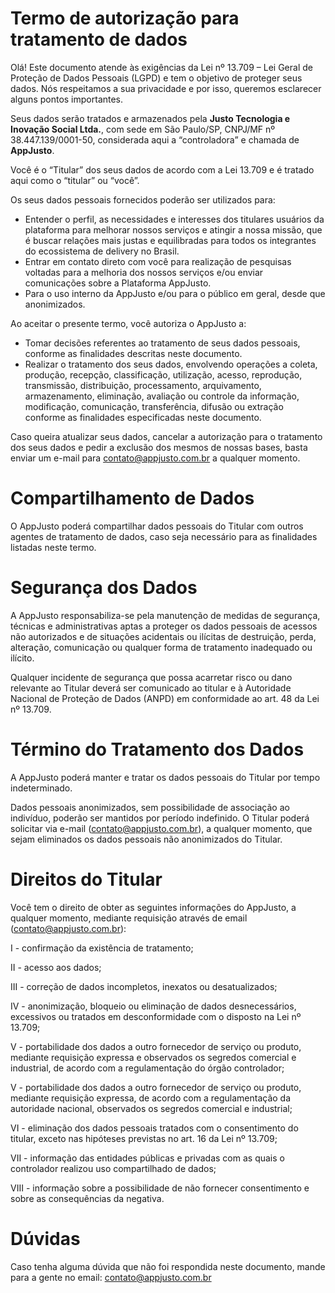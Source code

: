 # Termo de autorização para tratamento de dados

Olá! Este documento atende às exigências da Lei nº 13.709 – Lei Geral de Proteção de Dados Pessoais (LGPD) e tem o objetivo de proteger seus dados. Nós respeitamos a sua privacidade e por isso, queremos esclarecer alguns pontos importantes.

Seus dados serão tratados e armazenados pela **Justo Tecnologia e Inovação Social Ltda.**, com sede em São Paulo/SP, CNPJ/MF nº 38.447.139/0001-50, considerada aqui a “controladora” e chamada de **AppJusto**.

Você é o “Titular” dos seus dados de acordo com a Lei 13.709 e é tratado aqui como o “titular” ou “você”.

Os seus dados pessoais fornecidos poderão ser utilizados para:

- Entender o perfil, as necessidades e interesses dos titulares usuários da plataforma para melhorar nossos serviços e atingir a nossa missão, que é buscar relações mais justas e equilibradas para todos os integrantes do ecossistema de delivery no Brasil.
- Entrar em contato direto com você para realização de pesquisas voltadas para a melhoria dos nossos serviços e/ou enviar comunicações sobre a Plataforma AppJusto.
- Para o uso interno da AppJusto e/ou para o público em geral, desde que anonimizados.

Ao aceitar o presente termo, você autoriza o AppJusto a:

- Tomar decisões referentes ao tratamento de seus dados pessoais, conforme as finalidades descritas neste documento.
- Realizar o tratamento dos seus dados, envolvendo operações a coleta, produção, recepção, classificação, utilização, acesso, reprodução, transmissão, distribuição, processamento, arquivamento, armazenamento, eliminação, avaliação ou controle da informação, modificação, comunicação, transferência, difusão ou extração conforme as finalidades especificadas neste documento.

Caso queira atualizar seus dados, cancelar a autorização para o tratamento dos seus dados e pedir a exclusão dos mesmos de nossas bases, basta enviar um e-mail para [contato@appjusto.com.br](mailto:contato@appjusto.com.br) a qualquer momento.

# Compartilhamento de Dados

O AppJusto poderá compartilhar dados pessoais do Titular com outros agentes de tratamento de dados, caso seja necessário para as finalidades listadas neste termo.

# Segurança dos Dados

A AppJusto responsabiliza-se pela manutenção de medidas de segurança, técnicas e administrativas aptas a proteger os dados pessoais de acessos não autorizados e de situações acidentais ou ilícitas de destruição, perda, alteração, comunicação ou qualquer forma de tratamento inadequado ou ilícito.

Qualquer incidente de segurança que possa acarretar risco ou dano relevante ao Titular deverá ser comunicado ao titular e à Autoridade Nacional de Proteção de Dados (ANPD) em conformidade ao art. 48 da Lei nº 13.709.

# Término do Tratamento dos Dados

A AppJusto poderá manter e tratar os dados pessoais do Titular por tempo indeterminado.

Dados pessoais anonimizados, sem possibilidade de associação ao indivíduo, poderão ser mantidos por período indefinido. O Titular poderá solicitar via e-mail ([contato@appjusto.com.br](mailto:contato@appjusto.com.br)), a qualquer momento, que sejam eliminados os dados pessoais não anonimizados do Titular.

# Direitos do Titular

Você tem o direito de obter as seguintes informações do AppJusto, a qualquer momento, mediante requisição através de email ([contato@appjusto.com.br](mailto:contato@appjusto.com.br)):

I - confirmação da existência de tratamento;

II - acesso aos dados;

III - correção de dados incompletos, inexatos ou desatualizados;

IV - anonimização, bloqueio ou eliminação de dados desnecessários, excessivos ou tratados em desconformidade com o disposto na Lei nº 13.709;

V - portabilidade dos dados a outro fornecedor de serviço ou produto, mediante requisição expressa e observados os segredos comercial e industrial, de acordo com a regulamentação do órgão controlador;

V - portabilidade dos dados a outro fornecedor de serviço ou produto, mediante requisição expressa, de acordo com a regulamentação da autoridade nacional, observados os segredos comercial e industrial;

VI - eliminação dos dados pessoais tratados com o consentimento do titular, exceto nas hipóteses previstas no art. 16 da Lei nº 13.709;

VII - informação das entidades públicas e privadas com as quais o controlador realizou uso compartilhado de dados;

VIII - informação sobre a possibilidade de não fornecer consentimento e sobre as consequências da negativa.

# Dúvidas

Caso tenha alguma dúvida que não foi respondida neste documento, mande para a gente no email: [contato@appjusto.com.br](mailto:contato@appjusto.com.br)

